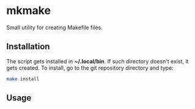 # mkmake

Small utility for creating Makefile files.

## Installation
The script gets installed in **~/.local/bin**. If such directory doesn't exist, it gets created.
To install, go to the git repository directory and type:
```bash
make install
```

## Usage
